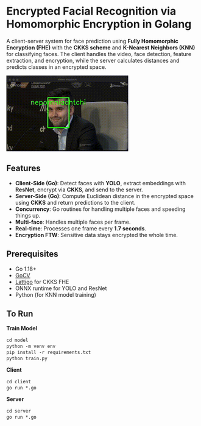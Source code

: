 # Encrypted Facial Recognition via Homomorphic Encryption in Golang

A client-server system for face prediction using **Fully Homomorphic Encryption (FHE)** with the **CKKS scheme** and **K-Nearest Neighbors (KNN)** for classifying faces. The client handles the video, face detection, feature extraction, and encryption, while the server calculates distances and predicts classes in an encrypted space.

![Video Sample](assets/demo.gif)

## Features

- **Client-Side (Go)**: Detect faces with **YOLO**, extract embeddings with **ResNet**, encrypt via **CKKS**, and send to the server.
- **Server-Side (Go)**: Compute Euclidean distance in the encrypted space using **CKKS** and return predictions to the client.
- **Concurrency**: Go routines for handling multiple faces and speeding things up.
- **Multi-face**: Handles multiple faces per frame.
- **Real-time**: Processes one frame every **1.7 seconds**.
- **Encryption FTW**: Sensitive data stays encrypted the whole time. 

## Prerequisites

- Go 1.18+
- [GoCV](https://github.com/hybridgroup/gocv)
- [Lattigo](https://github.com/tuneinsight/lattigo) for CKKS FHE
- ONNX runtime for YOLO and ResNet
- Python (for KNN model training)

## To Run
**Train Model**
```
cd model
python -m venv env
pip install -r requirements.txt
python train.py
```
**Client**
```
cd client
go run *.go
```
**Server**
```
cd server
go run *.go
```
